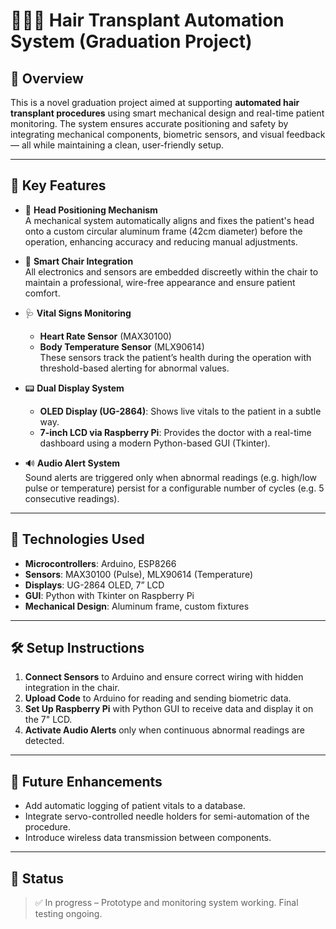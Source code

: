 # 🧑🏻‍🦲 Hair Transplant Automation System (Graduation Project)

## 📘 Overview

This is a novel graduation project aimed at supporting **automated hair transplant procedures** using smart mechanical design and real-time patient monitoring. The system ensures accurate positioning and safety by integrating mechanical components, biometric sensors, and visual feedback — all while maintaining a clean, user-friendly setup.

---

## 🧩 Key Features

- 🧱 **Head Positioning Mechanism**  
  A mechanical system automatically aligns and fixes the patient's head onto a custom circular aluminum frame (42cm diameter) before the operation, enhancing accuracy and reducing manual adjustments.

- 💺 **Smart Chair Integration**  
  All electronics and sensors are embedded discreetly within the chair to maintain a professional, wire-free appearance and ensure patient comfort.

- 🩺 **Vital Signs Monitoring**  
  - **Heart Rate Sensor** (MAX30100)  
  - **Body Temperature Sensor** (MLX90614)  
  These sensors track the patient’s health during the operation with threshold-based alerting for abnormal values.

- 📟 **Dual Display System**  
  - **OLED Display (UG-2864)**: Shows live vitals to the patient in a subtle way.  
  - **7-inch LCD via Raspberry Pi**: Provides the doctor with a real-time dashboard using a modern Python-based GUI (Tkinter).

- 🔊 **Audio Alert System**  
  Sound alerts are triggered only when abnormal readings (e.g. high/low pulse or temperature) persist for a configurable number of cycles (e.g. 5 consecutive readings).

---

## 🔧 Technologies Used

- **Microcontrollers**: Arduino, ESP8266  
- **Sensors**: MAX30100 (Pulse), MLX90614 (Temperature)  
- **Displays**: UG-2864 OLED, 7” LCD  
- **GUI**: Python with Tkinter on Raspberry Pi  
- **Mechanical Design**: Aluminum frame, custom fixtures

---

## 🛠️ Setup Instructions

1. **Connect Sensors** to Arduino and ensure correct wiring with hidden integration in the chair.
2. **Upload Code** to Arduino for reading and sending biometric data.
3. **Set Up Raspberry Pi** with Python GUI to receive data and display it on the 7" LCD.
4. **Activate Audio Alerts** only when continuous abnormal readings are detected.

---
## 🧪 Future Enhancements

- Add automatic logging of patient vitals to a database.
- Integrate servo-controlled needle holders for semi-automation of the procedure.
- Introduce wireless data transmission between components.

---

## 🏁 Status

> ✅ In progress – Prototype and monitoring system working. Final testing ongoing.
